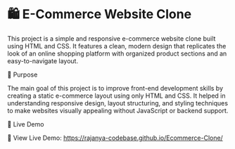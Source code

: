 # 🛍 E-Commerce Website Clone

This project is a simple and responsive e-commerce website clone built using HTML and CSS. It features a clean, modern design that replicates the look of an online shopping platform with organized product sections and an easy-to-navigate layout.

🎯 Purpose

The main goal of this project is to improve front-end development skills by creating a static e-commerce layout using only HTML and CSS. It helped in understanding responsive design, layout structuring, and styling techniques to make websites visually appealing without JavaScript or backend support.

🚀 Live Demo

🔗 View Live Demo: https://rajanya-codebase.github.io/Ecommerce-Clone/
